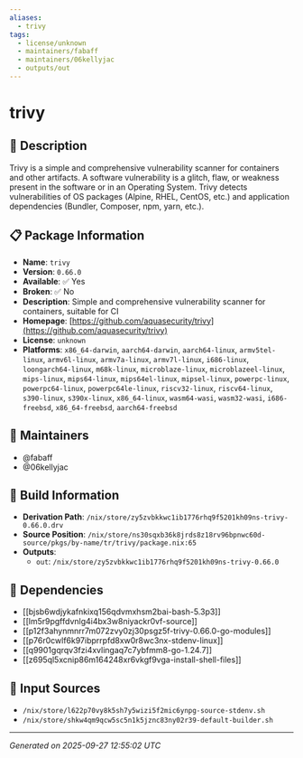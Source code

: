 ```yaml
---
aliases:
  - trivy
tags:
  - license/unknown
  - maintainers/fabaff
  - maintainers/06kellyjac
  - outputs/out
---
```


# trivy

## 📝 Description

Trivy is a simple and comprehensive vulnerability scanner for containers
and other artifacts. A software vulnerability is a glitch, flaw, or
weakness present in the software or in an Operating System. Trivy detects
vulnerabilities of OS packages (Alpine, RHEL, CentOS, etc.) and
application dependencies (Bundler, Composer, npm, yarn, etc.).


## 📋 Package Information

- **Name**: `trivy`
- **Version**: `0.66.0`
- **Available**: ✅ Yes
- **Broken**: ✅ No
- **Description**: Simple and comprehensive vulnerability scanner for containers, suitable for CI
- **Homepage**: [https://github.com/aquasecurity/trivy](https://github.com/aquasecurity/trivy)
- **License**: `unknown`
- **Platforms**: `x86_64-darwin`, `aarch64-darwin`, `aarch64-linux`, `armv5tel-linux`, `armv6l-linux`, `armv7a-linux`, `armv7l-linux`, `i686-linux`, `loongarch64-linux`, `m68k-linux`, `microblaze-linux`, `microblazeel-linux`, `mips-linux`, `mips64-linux`, `mips64el-linux`, `mipsel-linux`, `powerpc-linux`, `powerpc64-linux`, `powerpc64le-linux`, `riscv32-linux`, `riscv64-linux`, `s390-linux`, `s390x-linux`, `x86_64-linux`, `wasm64-wasi`, `wasm32-wasi`, `i686-freebsd`, `x86_64-freebsd`, `aarch64-freebsd`
## 👥 Maintainers

- @fabaff
- @06kellyjac


## 🔧 Build Information

- **Derivation Path**: `/nix/store/zy5zvbkkwc1ib1776rhq9f5201kh09ns-trivy-0.66.0.drv`
- **Source Position**: `/nix/store/ns30sqxb36k8jrds8z18rv96bpnwc60d-source/pkgs/by-name/tr/trivy/package.nix:65`
- **Outputs**:
  - `out`:  `/nix/store/zy5zvbkkwc1ib1776rhq9f5201kh09ns-trivy-0.66.0`

## 🔗 Dependencies

- [[bjsb6wdjykafnkixq156qdvmxhsm2bai-bash-5.3p3]]
- [[lm5r9pgffdvnlg4i4bx3w8niyackr0vf-source]]
- [[p12f3ahynmnrr7m072zvy0zj30psgz5f-trivy-0.66.0-go-modules]]
- [[p76r0cwlf6k97ibprrpfd8xw0r8wc3nx-stdenv-linux]]
- [[q9901gqrqv3fzi4xvlingaq7c7ybfmm8-go-1.24.7]]
- [[z695ql5xcnip86m164248xr6vkgf9vga-install-shell-files]]

## 📁 Input Sources

- `/nix/store/l622p70vy8k5sh7y5wizi5f2mic6ynpg-source-stdenv.sh`
- `/nix/store/shkw4qm9qcw5sc5n1k5jznc83ny02r39-default-builder.sh`

---
*Generated on 2025-09-27 12:55:02 UTC*

